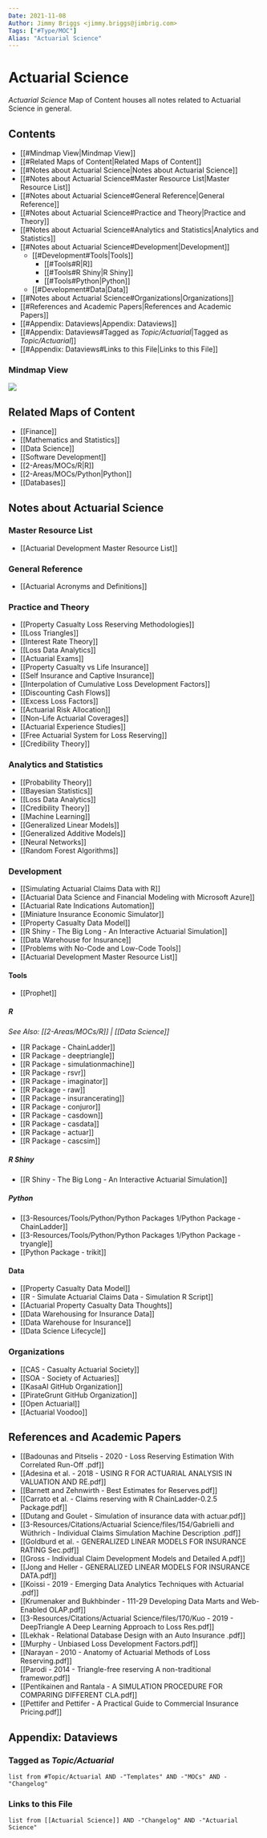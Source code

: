 ```yaml
---
Date: 2021-11-08
Author: Jimmy Briggs <jimmy.briggs@jimbrig.com>
Tags: ["#Type/MOC"]
Alias: "Actuarial Science"
---
```


# Actuarial Science

*Actuarial Science* Map of Content houses all notes related to Actuarial Science in general.

## Contents

- [[#Mindmap View|Mindmap View]]
- [[#Related Maps of Content|Related Maps of Content]]
- [[#Notes about Actuarial Science|Notes about Actuarial Science]]
- [[#Notes about Actuarial Science#Master Resource List|Master Resource List]]
- [[#Notes about Actuarial Science#General Reference|General Reference]]
- [[#Notes about Actuarial Science#Practice and Theory|Practice and Theory]]
- [[#Notes about Actuarial Science#Analytics and Statistics|Analytics and Statistics]]
- [[#Notes about Actuarial Science#Development|Development]]
	- [[#Development#Tools|Tools]]
		- [[#Tools#R|R]]
		- [[#Tools#R Shiny|R Shiny]]
		- [[#Tools#Python|Python]]
	- [[#Development#Data|Data]]
- [[#Notes about Actuarial Science#Organizations|Organizations]]
- [[#References and Academic Papers|References and Academic Papers]]
- [[#Appendix: Dataviews|Appendix: Dataviews]]
- [[#Appendix: Dataviews#Tagged as *Topic/Actuarial*|Tagged as *Topic/Actuarial*]]
- [[#Appendix: Dataviews#Links to this File|Links to this File]]


### Mindmap View

![](https://i.imgur.com/pcwm2La.png)

## Related Maps of Content

- [[Finance]]
- [[Mathematics and Statistics]]
- [[Data Science]]
- [[Software Development]]
- [[2-Areas/MOCs/R|R]]
- [[2-Areas/MOCs/Python|Python]]
- [[Databases]]

## Notes about Actuarial Science

### Master Resource List

- [[Actuarial Development Master Resource List]]

### General Reference

- [[Actuarial Acronyms and Definitions]]

### Practice and Theory

- [[Property Casualty Loss Reserving Methodologies]]
- [[Loss Triangles]]
- [[Interest Rate Theory]]
- [[Loss Data Analytics]]
- [[Actuarial Exams]]
- [[Property Casualty vs Life Insurance]]
- [[Self Insurance and Captive Insurance]]
- [[Interpolation of Cumulative Loss Development Factors]]
- [[Discounting Cash Flows]]
- [[Excess Loss Factors]]
- [[Actuarial Risk Allocation]]
- [[Non-Life Actuarial Coverages]]
- [[Actuarial Experience Studies]]
- [[Free Actuarial System for Loss Reserving]]
- [[Credibility Theory]]

### Analytics and Statistics

- [[Probability Theory]]
- [[Bayesian Statistics]]
- [[Loss Data Analytics]]
- [[Credibility Theory]]
- [[Machine Learning]]
- [[Generalized Linear Models]]
- [[Generalized Additive Models]]
- [[Neural Networks]]
- [[Random Forest Algorithms]]

### Development

- [[Simulating Actuarial Claims Data with R]]
- [[Actuarial Data Science and Financial Modeling with Microsoft Azure]]
- [[Actuarial Rate Indications Automation]]
- [[Miniature Insurance Economic Simulator]]
- [[Property Casualty Data Model]]
- [[R Shiny - The Big Long - An Interactive Actuarial Simulation]]
- [[Data Warehouse for Insurance]]
- [[Problems with No-Code and Low-Code Tools]]
- [[Actuarial Development Master Resource List]]

#### Tools

- [[Prophet]]

##### R

*See Also: [[2-Areas/MOCs/R]] | [[Data Science]]*

-   [[R Package - ChainLadder]]
-   [[R Package - deeptriangle]]
-   [[R Package - simulationmachine]]
-   [[R Package - rsvr]]
-   [[R Package - imaginator]]
-   [[R Package - raw]]
-   [[R Package - insurancerating]]
-   [[R Package - conjuror]]
-   [[R Package - casdown]]
-   [[R Package - casdata]]
-   [[R Package - actuar]]
-   [[R Package - cascsim]]

##### R Shiny

-   [[R Shiny - The Big Long - An Interactive Actuarial Simulation]]

##### Python

- [[3-Resources/Tools/Python/Python Packages 1/Python Package - ChainLadder]]
- [[3-Resources/Tools/Python/Python Packages 1/Python Package - tryangle]]
- [[Python Package - trikit]]


#### Data

- [[Property Casualty Data Model]]
- [[R - Simulate Actuarial Claims Data - Simulation R Script]]
- [[Actuarial Property Casualty Data Thoughts]]
- [[Data Warehousing for Insurance Data]]
- [[Data Warehouse for Insurance]]
- [[Data Science Lifecycle]]


### Organizations

- [[CAS - Casualty Actuarial Society]]
- [[SOA - Society of Actuaries]]
- [[KasaAI GitHub Organization]]
- [[PirateGrunt GitHub Organization]]
- [[Open Actuarial]]
- [[Actuarial Voodoo]]


## References and Academic Papers

- [[Badounas and Pitselis - 2020 - Loss Reserving Estimation With Correlated Run-Off .pdf]]
- [[Adesina et al. - 2018 - USING R FOR ACTUARIAL ANALYSIS IN VALUATION AND RE.pdf]]
- [[Barnett and Zehnwirth - Best Estimates for Reserves.pdf]]
- [[Carrato et al. - Claims reserving with R ChainLadder-0.2.5 Package.pdf]]
- [[Dutang and Goulet - Simulation of insurance data with actuar.pdf]]
- [[3-Resources/Citations/Actuarial Science/files/154/Gabrielli and Wüthrich - Individual Claims Simulation Machine Description .pdf]]
- [[Goldburd et al. - GENERALIZED LINEAR MODELS FOR INSURANCE RATING Sec.pdf]]
- [[Gross - Individual Claim Development Models and Detailed A.pdf]]
- [[Jong and Heller - GENERALIZED LINEAR MODELS FOR INSURANCE DATA.pdf]]
- [[Koissi - 2019 - Emerging Data Analytics Techniques with Actuarial .pdf]]
- [[Krumenaker and Bukhbinder - 111-29 Developing Data Marts and Web-Enabled OLAP.pdf]]
- [[3-Resources/Citations/Actuarial Science/files/170/Kuo - 2019 - DeepTriangle A Deep Learning Approach to Loss Res.pdf]]
- [[Lekhak - Relational Database Design with an Auto Insurance .pdf]]
- [[Murphy - Unbiased Loss Development Factors.pdf]]
- [[Narayan - 2010 - Anatomy of Actuarial Methods of Loss Reserving.pdf]]
- [[Parodi - 2014 - Triangle-free reserving A non-traditional framewor.pdf]]
- [[Pentikainen and Rantala - A SIMULATION PROCEDURE FOR COMPARING DIFFERENT CLA.pdf]]
- [[Pettifer and Pettifer - A Practical Guide to Commercial Insurance Pricing.pdf]]

## Appendix: Dataviews

### Tagged as *Topic/Actuarial*

```dataview
list from #Topic/Actuarial AND -"Templates" AND -"MOCs" AND -"Changelog"
```

### Links to this File

```dataview
list from [[Actuarial Science]] AND -"Changelog" AND -"Actuarial Science"
```
